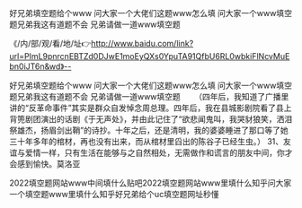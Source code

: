 好兄弟填空题给个www
问大家一个大佬们这题www怎么填
问大家一个www填空题兄弟我这有道题不会
兄弟请做一道www填空题


《/内/部/观/看/地/址👉http://www.baidu.com/link?url=PImL9pnrcnEBTZd0DJwE1moEyQXs0YpuTA91QfbU6RL0wbkiFlNcvMuEbn0iJT6n&wd》--

好兄弟填空题给个www
问大家一个大佬们这题www怎么填
问大家一个www填空题兄弟我这有道题不会
兄弟请做一道www填空题
　　（四年后，我知道了广播里讲的“反革命事件”其实是群众自发悼念周总理。四年后，我在县城影剧院看了县上背篼剧团演出的话剧《于无声处》，并由此记住了“欲悲闻鬼叫，我哭豺狼笑，洒泪祭雄杰，扬眉剑出鞘”的诗抄。十年之后，还是清明，我的婆婆睡进了那口等了她三十年多年的棺材，再也没有出来，而从棺材里舀出的陈谷子已经生虫。）
	31、友谊与爱情一样，只有生活在能够与之自然相处，无需做作和谎言的朋友中间，你才会感到愉快。莫洛亚





2022填空题网站www中间填什么贴吧2022填空题网站www里填什么知乎问大家一个填空题www里填什么知乎好兄弟给个uc填空题网址秒懂
